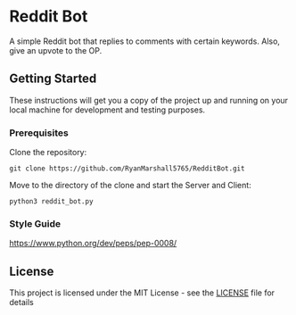 # Reddit Bot

A simple Reddit bot that replies to comments with certain keywords. Also, give an upvote to the OP.

## Getting Started

These instructions will get you a copy of the project up and running on your local machine for development and testing purposes.

### Prerequisites

Clone the repository:

```
git clone https://github.com/RyanMarshall5765/RedditBot.git
```

Move to the directory of the clone and start the Server and Client:

```
python3 reddit_bot.py
```

### Style Guide

https://www.python.org/dev/peps/pep-0008/

## License

This project is licensed under the MIT License - see the [LICENSE](LICENSE) file for details
